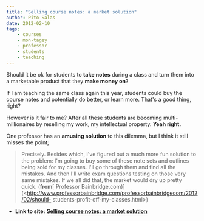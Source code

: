 ```yaml
---
title: "Selling course notes: a market solution"
author: Pito Salas
date: 2012-02-10
tags:
    - courses
    - mon-tagey
    - professor
    - students
    - teaching
---
```


Should it be ok for students to **take notes** during a class and turn them
into a marketable product that they **make money on**?

If I am teaching the same class again this year, students could buy the course
notes and potentially do better, or learn more. That's a good thing, right?

However is it fair to me? After all these students are becoming multi-
millionaires by reselling my work, my intellectual property. **Yeah right.**

One professor has an **amusing solution** to this dilemma, but I think it
still misses the point;

> Precisely. Besides which, I've figured out a much more fun solution to the
> problem: I'm going to buy some of these note sets and outlines being sold
> for my classes. I'll go through them and find all the mistakes. And then
> I'll write exam questions testing on those very same mistakes. If we all did
> that, the market would dry up pretty quick. (**from**[ Professor
> Bainbridge.com)](<http://www.professorbainbridge.com/professorbainbridgecom/2012/02/should-
> students-profit-off-my-classes.html>)


* **Link to site:** **[Selling course notes: a market solution](None)**
